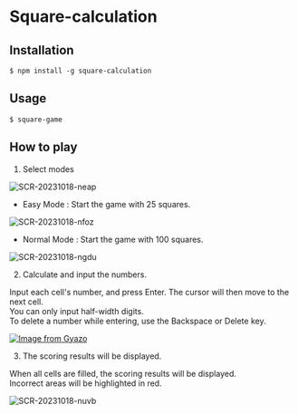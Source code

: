 # Square-calculation

## Installation

```
$ npm install -g square-calculation
```

## Usage

```
$ square-game
```

## How to play

1. Select modes

![SCR-20231018-neap](https://github.com/naokinaokiboo/square-calculation/assets/131861805/d3884a0d-e8bb-4c2d-b3c5-3a206647e839)

- Easy Mode : Start the game with 25 squares.

![SCR-20231018-nfoz](https://github.com/naokinaokiboo/square-calculation/assets/131861805/ab48ea61-ed17-4c28-8006-f878464899a0)

- Normal Mode : Start the game with 100 squares.

![SCR-20231018-ngdu](https://github.com/naokinaokiboo/square-calculation/assets/131861805/cc21e5a8-fc53-4ed1-97b4-5275f14753a8)

2. Calculate and input the numbers.

Input each cell's number, and press Enter. The cursor will then move to the next cell.  
You can only input half-width digits.  
To delete a number while entering, use the Backspace or Delete key.

[![Image from Gyazo](https://i.gyazo.com/29cfa8567f9850a51c3a26f49d73d29a.gif)](https://gyazo.com/29cfa8567f9850a51c3a26f49d73d29a)

3. The scoring results will be displayed.

When all cells are filled, the scoring results will be displayed.  
Incorrect areas will be highlighted in red.

![SCR-20231018-nuvb](https://github.com/naokinaokiboo/square-calculation/assets/131861805/310eab93-ff14-4a6f-af3b-36d4fede33f0)
